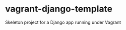 vagrant-django-template
=======================

Skeleton project for a Django app running under Vagrant